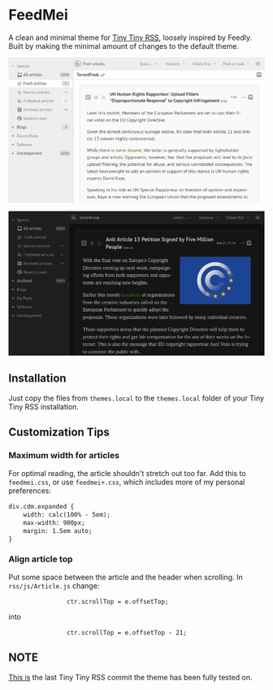 # FeedMei
A clean and minimal theme for [Tiny Tiny RSS](https://tt-rss.org), loosely inspired by Feedly. Built by making the minimal amount of changes to the default theme.

![Combined Mode](SCREENSHOT.png)

![Combined Night Mode](SCREENSHOT2.png)

## Installation
Just copy the files from `themes.local` to the `themes.local` folder of your Tiny Tiny RSS installation.

## Customization Tips

### Maximum width for articles
For optimal reading, the article shouldn't stretch out too far. Add this to `feedmei.css`, or use `feedmei+.css`, which includes more of my personal preferences:
```
div.cdm.expanded {
	width: calc(100% - 5em);
	max-width: 900px;
	margin: 1.5em auto;
}
```

### Align article top
Put some space between the article and the header when scrolling. In `rss/js/Article.js` change:
```
				ctr.scrollTop = e.offsetTop;
```
into
```
				ctr.scrollTop = e.offsetTop - 21;
```

## NOTE
[This is](https://git.tt-rss.org/fox/tt-rss/commit/656475ec78b2139ce43f547968e1d73143bd5c26) the last Tiny Tiny RSS commit the theme has been fully tested on.